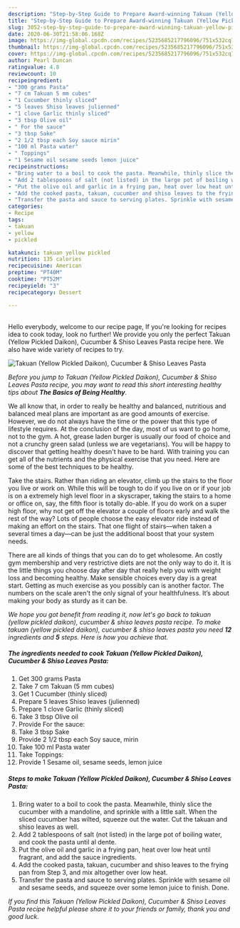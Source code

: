 ```yaml
---
description: "Step-by-Step Guide to Prepare Award-winning Takuan (Yellow Pickled Daikon), Cucumber &amp;amp; Shiso Leaves Pasta"
title: "Step-by-Step Guide to Prepare Award-winning Takuan (Yellow Pickled Daikon), Cucumber &amp;amp; Shiso Leaves Pasta"
slug: 3052-step-by-step-guide-to-prepare-award-winning-takuan-yellow-pickled-daikon-cucumber-and-amp-shiso-leaves-pasta
date: 2020-06-30T21:58:06.168Z
image: https://img-global.cpcdn.com/recipes/5235685217796096/751x532cq70/takuan-yellow-pickled-daikon-cucumber-shiso-leaves-pasta-recipe-main-photo.jpg
thumbnail: https://img-global.cpcdn.com/recipes/5235685217796096/751x532cq70/takuan-yellow-pickled-daikon-cucumber-shiso-leaves-pasta-recipe-main-photo.jpg
cover: https://img-global.cpcdn.com/recipes/5235685217796096/751x532cq70/takuan-yellow-pickled-daikon-cucumber-shiso-leaves-pasta-recipe-main-photo.jpg
author: Pearl Duncan
ratingvalue: 4.8
reviewcount: 10
recipeingredient:
- "300 grams Pasta"
- "7 cm Takuan 5 mm cubes"
- "1 Cucumber thinly sliced"
- "5 leaves Shiso leaves julienned"
- "1 clove Garlic thinly sliced"
- "3 tbsp Olive oil"
- " For the sauce"
- "3 tbsp Sake"
- "2 1/2 tbsp each Soy sauce mirin"
- "100 ml Pasta water"
- " Toppings"
- "1 Sesame oil sesame seeds lemon juice"
recipeinstructions:
- "Bring water to a boil to cook the pasta. Meanwhile, thinly slice the cucumber with a mandoline, and sprinkle with a little salt. When the sliced cucumber has wilted, squeeze out the water. Cut the takuan and shiso leaves as well."
- "Add 2 tablespoons of salt (not listed) in the large pot of boiling water, and cook the pasta until al dente."
- "Put the olive oil and garlic in a frying pan, heat over low heat until fragrant, and add the sauce ingredients."
- "Add the cooked pasta, takuan, cucumber and shiso leaves to the frying pan from Step 3, and mix altogether over low heat."
- "Transfer the pasta and sauce to serving plates. Sprinkle with sesame oil and sesame seeds, and squeeze over some lemon juice to finish. Done."
categories:
- Recipe
tags:
- takuan
- yellow
- pickled

katakunci: takuan yellow pickled 
nutrition: 135 calories
recipecuisine: American
preptime: "PT40M"
cooktime: "PT52M"
recipeyield: "3"
recipecategory: Dessert

---
```

<br>
Hello everybody, welcome to our recipe page, If you're looking for recipes idea to cook today, look no further! We provide you only the perfect Takuan (Yellow Pickled Daikon), Cucumber &amp; Shiso Leaves Pasta recipe here. We also have wide variety of recipes to try.
<br>


![Takuan (Yellow Pickled Daikon), Cucumber &amp; Shiso Leaves Pasta](https://img-global.cpcdn.com/recipes/5235685217796096/751x532cq70/takuan-yellow-pickled-daikon-cucumber-shiso-leaves-pasta-recipe-main-photo.jpg)

<i>Before you jump to Takuan (Yellow Pickled Daikon), Cucumber &amp; Shiso Leaves Pasta recipe, you may want to read this short interesting healthy tips about <strong>The Basics of Being Healthy</strong>.</i>

We all know that, in order to really be healthy and balanced, nutritious and balanced meal plans are important as are good amounts of exercise. However, we do not always have the time or the power that this type of lifestyle requires. At the conclusion of the day, most of us want to go home, not to the gym. A hot, grease laden burger is usually our food of choice and not a crunchy green salad (unless we are vegetarians). You will be happy to discover that getting healthy doesn't have to be hard. With training you can get all of the nutrients and the physical exercise that you need. Here are some of the best techniques to be healthy.

Take the stairs. Rather than riding an elevator, climb up the stairs to the floor you live or work on. While this will be tough to do if you live on or if your job is on a extremely high level floor in a skyscraper, taking the stairs to a home or office on, say, the fifth floor is totally do-able. If you do work on a super high floor, why not get off the elevator a couple of floors early and walk the rest of the way? Lots of people choose the easy elevator ride instead of making an effort on the stairs. That one flight of stairs—when taken a several times a day—can be just the additional boost that your system needs. 

There are all kinds of things that you can do to get wholesome. An costly gym membership and very restrictive diets are not the only way to do it. It is the little things you choose day after day that really help you with weight loss and becoming healthy. Make sensible choices every day is a great start. Getting as much exercise as you possibly can is another factor. The numbers on the scale aren't the only signal of your healthfulness. It’s about making your body as sturdy as it can be. 


<i>We hope you got benefit from reading it, now let's go back to takuan (yellow pickled daikon), cucumber &amp; shiso leaves pasta recipe. To make takuan (yellow pickled daikon), cucumber &amp; shiso leaves pasta you need <strong>12</strong> ingredients and <strong>5</strong> steps. Here is how you achieve that.
</i>

##### The ingredients needed to cook Takuan (Yellow Pickled Daikon), Cucumber &amp; Shiso Leaves Pasta:

1. Get 300 grams Pasta
1. Take 7 cm Takuan (5 mm cubes)
1. Get 1 Cucumber (thinly sliced)
1. Prepare 5 leaves Shiso leaves (julienned)
1. Prepare 1 clove Garlic (thinly sliced)
1. Take 3 tbsp Olive oil
1. Provide  For the sauce:
1. Take 3 tbsp Sake
1. Provide 2 1/2 tbsp each Soy sauce, mirin
1. Take 100 ml Pasta water
1. Take  Toppings:
1. Provide 1 Sesame oil, sesame seeds, lemon juice


##### Steps to make Takuan (Yellow Pickled Daikon), Cucumber &amp; Shiso Leaves Pasta:

1. Bring water to a boil to cook the pasta. Meanwhile, thinly slice the cucumber with a mandoline, and sprinkle with a little salt. When the sliced cucumber has wilted, squeeze out the water. Cut the takuan and shiso leaves as well.
1. Add 2 tablespoons of salt (not listed) in the large pot of boiling water, and cook the pasta until al dente.
1. Put the olive oil and garlic in a frying pan, heat over low heat until fragrant, and add the sauce ingredients.
1. Add the cooked pasta, takuan, cucumber and shiso leaves to the frying pan from Step 3, and mix altogether over low heat.
1. Transfer the pasta and sauce to serving plates. Sprinkle with sesame oil and sesame seeds, and squeeze over some lemon juice to finish. Done.


<i>If you find this Takuan (Yellow Pickled Daikon), Cucumber &amp; Shiso Leaves Pasta recipe helpful please share it to your friends or family, thank you and good luck.</i>
